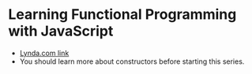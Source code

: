 # Learning Functional Programming with JavaScript
* [Lynda.com link](https://www.lynda.com/JavaScript-tutorials/Learning-Functional-Programming-JavaScript/585272-2.html)
* You should learn more about constructors before starting this series.
